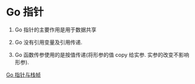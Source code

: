# Go 指针

1. Go 指针的主要作用是用于数据共享

2. Go 没有引用变量及引用传递.

3. Go 函数传参使用的是按值传递(将形参的值 copy 给实参. 实参的改变不影响形参).

[Go 指针与栈帧](https://mp.weixin.qq.com/s/5SnF2V5satUL9-I4zr_LxQ)